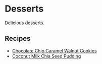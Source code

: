 # Desserts

Delicious desserts.

## Recipes

- [Chocolate Chip Caramel Walnut Cookies](./cccow_cookies.md)
- [Coconut Milk Chia Seed Pudding](./chia_pudding.md)

